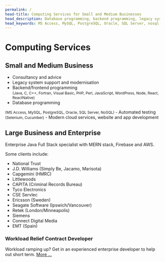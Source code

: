 ```yaml
---
permalink: /
head-title: Computing Services for Small and Medium Businesses
head_description: Database programming, backend programming, legacy systems, desktop applications, testing, websites, cloud, intranet, mobile apps
head_keywords: MS Access, MySQL, PostgreSQL, Oracle, SQL Server, nosql, AWS, java, c, c++, PHP, perl, JavaScript, Fortran, Visual Basic
---
```

# Computing Services 

## Small and Medium Business

<div class="hmj-home-icon">
<i class="far fa-building"></i>
</div>

- Consultancy and advice
- Legacy system support and modernisation
- Backend/frontend programming <br/>
<span style="font-size:0.75rem">(Java, C, C++, Fortran, Visual Basic, PHP, Perl, JavaScript, WordPress, Node, React, ReactNative)</span>
- Database programming <br />
<span style="font-size:0.75rem">
 (MS Access, MySQL, PostgreSQL, Oracle, SQL Server, NoSQL)
</span>
- Automated testing <br />
<span style="font-size:0.75rem">(Selenium, Cucumber)</span>
- Modern cloud services, website and app development


## Large Business and Enterprise

<div class="hmj-home-icon">
<i class="fas fa-sitemap"></i>
</div>

Enterprise Java Full Stack specialist with MERN stack, Firebase and AWS. 

Some clients include:
- National Trust
- J.D. Williams (Simply Be, Jacamo, Marisota)
- Capgemini (HMRC)
- Littlewoods
- CAPITA (Criminal Records Bureau)
- Tyco Electronics
- CSE Servlec
- Ericsson (Sweden)
- Seagate Software (Ipswich/Vancouver)
- Retek (London/Minneapolis)
- Siemens
- Connect Digital Media
- EMT (Spain)

<div class='box'>
<h3>Workload Relief Contract Developer</h3>
Workload ramping up? Get in an experienced
 enterprise developer to help out short term.
<a href="/workload-relief-contractor">More ...</a>
</div>
